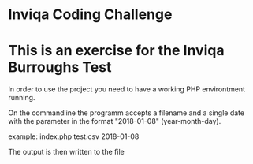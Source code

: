 # Inviqa Coding Challenge

# This is an exercise for the Inviqa Burroughs Test

In order to use the project you need to have a working PHP environtment running.

On the commandline the programm accepts a filename and a single date with the parameter in the format "2018-01-08" (year-month-day).

example: index.php test.csv 2018-01-08

The output is then written to the file 
